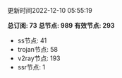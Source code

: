 更新时间2022-12-10 05:55:19

**总订阅: 73**
**总节点: 989**
**有效节点: 293**
- ss节点: 41
- trojan节点: 58
- v2ray节点: 193
- ssr节点: 1
